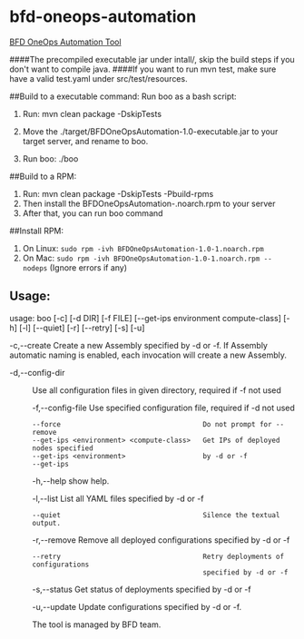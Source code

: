 # bfd-oneops-automation
[BFD OneOps Automation Tool](https://confluence.walmart.com/pages/viewpage.action?pageId=163659806)

####The precompiled executable jar under intall/, skip the build steps if you don't want to compile java.
####If you want to run mvn test, make sure have a valid test.yaml under src/test/resources.

##Build to a executable command:
Run boo as a bash script:

1. Run: mvn clean package -DskipTests

2. Move the ./target/BFDOneOpsAutomation-1.0-executable.jar to your target server, and rename to boo.

3. Run boo: ./boo

##Build to a RPM:

1. Run: mvn clean package -DskipTests -Pbuild-rpms
2. Then install the BFDOneOpsAutomation-<version>.noarch.rpm to your server
3. After that, you can run boo command

##Install RPM:

1. On Linux: ```sudo rpm -ivh BFDOneOpsAutomation-1.0-1.noarch.rpm```
2. On Mac: ```sudo rpm -ivh BFDOneOpsAutomation-1.0-1.noarch.rpm --nodeps``` (Ignore errors if any)


## Usage:
usage: boo [-c] [-d DIR] [-f FILE] [--get-ips environment compute-class]
       [-h] [-l] [--quiet] [-r] [--retry] [-s] [-u]
       
 -c,--create                                  Create a new Assembly specified by
                                              -d or -f. If Assembly automatic
                                              naming is enabled, each invocation
                                              will create a new Assembly.
                                       
 -d,--config-dir <DIR>                        Use all configuration files in
                                              given directory, required if -f not
                                              used
                                       
 -f,--config-file <FILE>                      Use specified configuration file,
                                              required if -d not used
                                       
    --force                                   Do not prompt for --remove
    --get-ips <environment> <compute-class>   Get IPs of deployed nodes specified
    --get-ips <environment>                   by -d or -f
    --get-ips
                                       
 -h,--help                                    show help.
 
 -l,--list                                    List all YAML files specified by -d
                                              or -f
                                       
    --quiet                                   Silence the textual output.
    
 -r,--remove                                  Remove all deployed configurations
                                              specified by -d or -f
                                       
    --retry                                   Retry deployments of configurations
                                              specified by -d or -f
                                       
 -s,--status                                  Get status of deployments specified
                                              by -d or -f
                                       
 -u,--update                                  Update configurations specified by
                                              -d or -f.
                                       
The tool is managed by BFD team.
